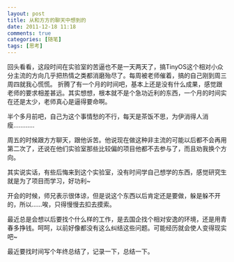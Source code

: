 ```yaml
---
layout: post
title: 从和方方的聊天中想到的
date: 2011-12-18 11:18
comments: true
categories: [随笔]
tags: [思考]
---
```

回头看看，这段时间在实验室的苦逼也不是一天两天了，搞TinyOS这个相对小众分主流的方向几乎把热情之类都消磨殆尽了。每周被老师催着，搞的自己刚到周三周四就我心慌慌。
折腾了有一个月的时间吧，基本上还是没有什么成果，感觉跟老师的要求相差甚远。其实想想，根本就不是个急功近利的东西，一个月的时间实在还是太少，老师真心是逼得要命啊。

半个多月前吧，自己为这个事情愁的不行，每天是茶饭不思，为伊消得人消瘦…………

周五的时候跟方方聊天，跟他诉苦。他说现在做这种非主流的可能以后都不会再用第二次了，还说在他们实验室那些比较偏的项目他都不去参与了，而且劝我换个方向。

其实说实话，有些后悔来到这个实验室，没有时间学自己想学的东西，感觉研究生就是为了项目而学习，好功利~

开会的时候，师兄表示很体谅，但是说这个东西以后肯定还是要做，躲是躲不开的，所以……唉，只得慢慢去扣去摸索。

最近总是会想以后要找个什么样的工作，是去国企找个相对安逸的环境，还是用青春多挣钱。呵呵，以前好像都没有这么纠结这些问题。可能经历就会使人变得现实吧~

最近要找时间写个年终总结了，记录一下，总结一下。
